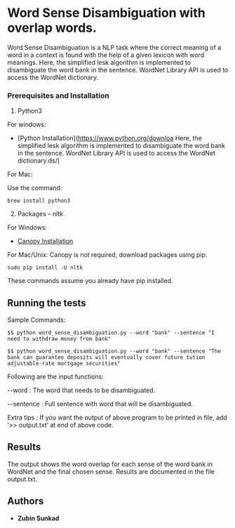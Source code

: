 # Word Sense Disambiguation with overlap words.

Word Sense Disambiguation is a NLP task where the correct meaning of a word in a context is found with the help of a given lexicon with word meanings. Here, the simplified lesk algorithm is implemented to disambiguate the word bank in the sentence. WordNet Library API is used to access the WordNet dictionary.

### Prerequisites and Installation

1. Python3

For windows:
* [Python Installation](https://www.python.org/downloa Here, the simplified lesk algorithm is implemented to disambiguate the word bank in the sentence. WordNet Library API is used to access the WordNet dictionary.ds/)

For Mac:

Use the command:

```
brew install python3
```

2. Packages – nltk

For Windows:

* [Canopy Installation](https://store.enthought.com/downloads/)

For Mac/Unix: Canopy is not required, download packages using pip.

```
sudo pip install -U nltk
```

These commands assume you already have pip installed.

## Running the tests

Sample Commands: 

```
$$ python word_sense_disambiguation.py --word "bank" --sentence "I need to withdraw money from bank"
```

```
$$ python word_sense_disambiguation.py --word "bank" --sentence "The bank can guarantee deposits will eventually cover future tution adjustable-rate mortgage securities"
```

Following are the input functions:

--word : The word that needs to be disambiguated.

--sentence : Full sentence with word that will be disambiguated.

Extra tips : If you want the output of above program to be printed in file, add ‘>> output.txt’ at end of above code.

## Results
The output shows the word overlap for each sense of the word bank in WordNet and the final chosen sense.
Results are documented in the file output.txt.

## Authors

* **Zubin Sunkad**
